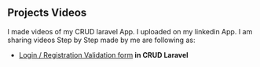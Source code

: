 ## Projects Videos
I made videos of my CRUD laravel App. I uploaded on my linkedin App. I am sharing videos Step by Step made by me are following as:
- [Login / Registration Validation form](https://www.linkedin.com/posts/manishtechniz_laravel-tailwindcss-phpdeveloper-activity-7038520639636320256-b0cs?utm_source=share&utm_medium=member_desktop) **in CRUD Laravel**
